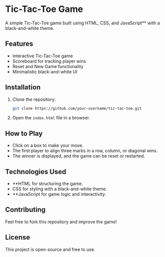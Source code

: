 # Tic-Tac-Toe Game

A simple Tic-Tac-Toe game built using HTML, CSS, and JavaScript** with a black-and-white theme.

## Features

- Interactive Tic-Tac-Toe game
- Scoreboard for tracking player wins
- Reset and New Game functionality
- Minimalistic black-and-white UI

## Installation

1. Clone the repository:
   ```sh
   git clone https://github.com/your-username/tic-tac-toe.git
   ```
2. Open the `index.html` file in a browser.

## How to Play

- Click on a box to make your move.
- The first player to align three marks in a row, column, or diagonal wins.
- The winner is displayed, and the game can be reset or restarted.

## Technologies Used

- **HTML for structuring the game.
- CSS for styling with a black-and-white theme.
- **JavaScript for game logic and interactivity.

## Contributing

Feel free to fork this repository and improve the game!

## License

This project is open-source and free to use.
